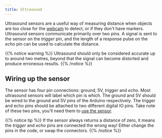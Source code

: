 ```yaml
---
title: Ultrasound
---
```


Ultrasound sensors are a useful way of measuring distance when objects are too close for the [webcam](/api/webcam) to detect, or if they don't have markers. Ultrasound sensors communicate primarily over two pins. A signal is sent to the sensor on the _trigger_ pin, and the length of a response pulse on the _echo_ pin can be used to calculate the distance.

{{% notice warning %}}
Ultrasound should only be considered accurate up to around two metres, beyond that the signal can become distorted and produce erroneous results.
{{% /notice %}}

## Wiring up the sensor
The sensor has four pin connections: ground, 5V, _trigger_ and _echo_. Most ultrasound sensors will label which pin is which. The ground and 5V should be wired to the ground and 5V pins of the Arduino respectively. The trigger and echo pins should be attached to two different digital IO pins. Take note of these two pins, you'll need them to [use the sensor](/api/servo-assembly/ultrasound).

{{% notice tip %}}
If the sensor always returns a distance of zero, it means the _trigger_ and _echo_ pins are connected the wrong way! Either change the pins in the code, or swap the connectors.
{{% /notice %}}
